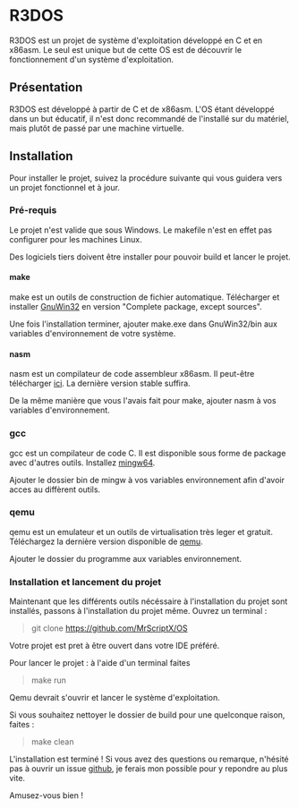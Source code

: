 # R3DOS

R3DOS est un projet de système d'exploitation développé en C et en x86asm. Le seul est unique but de cette OS est de découvrir le fonctionnement d'un système d'exploitation.

## Présentation

R3DOS est développé à partir de C et de x86asm.
L'OS étant développé dans un but éducatif, il n'est donc recommandé de l'installé sur du matériel, mais plutôt de passé par une machine virtuelle.

## Installation

Pour installer le projet, suivez la procédure suivante qui vous guidera vers un projet fonctionnel et à jour.

### Pré-requis

Le projet n'est valide que sous Windows. Le makefile n'est en effet pas configurer pour les machines Linux.

Des logiciels tiers doivent être installer pour pouvoir build et lancer le projet.

#### make

make est un outils de construction de fichier automatique. Télécharger et installer [GnuWin32](http://gnuwin32.sourceforge.net/packages/make.htm) en version "Complete package, except sources".

Une fois l'installation terminer, ajouter make.exe dans GnuWin32/bin aux variables d'environnement de votre système.

#### nasm

nasm est un compilateur de code assembleur x86asm. Il peut-être télécharger [ici](https://nasm.us/). La dernière version stable suffira.

De la même manière que vous l'avais fait pour make, ajouter nasm à vos variables d'environnement.

### gcc

gcc est un compilateur de code C. Il est disponible sous forme de package avec d'autres outils. Installez [mingw64](https://sourceforge.net/projects/mingw-w64/).

Ajouter le dossier bin de mingw à vos variables environnement afin d'avoir acces au diffèrent outils.

### qemu

qemu est un emulateur et un outils de virtualisation très leger et gratuit. Téléchargez la dernière version disponible de [qemu](https://www.qemu.org/download/#windows).

Ajouter le dossier du programme aux variables environnement.

### Installation et lancement du projet

Maintenant que les différents outils nécéssaire à l'installation du projet sont installés, passons à l'installation du projet même. Ouvrez un terminal : 

> git clone https://github.com/MrScriptX/OS

Votre projet est pret à être ouvert dans votre IDE préféré.

Pour lancer le projet : à l'aide d'un terminal faites

> make run

Qemu devrait s'ouvrir et lancer le système d'exploitation.

Si vous souhaitez nettoyer le dossier de build pour une quelconque raison, faites :

> make clean


L'installation est terminé ! Si vous avez des questions ou remarque, n'hésité pas à ouvrir un issue [github](https://github.com/MrScriptX/OS/issues), je ferais mon possible pour y repondre au plus vite.

Amusez-vous bien !